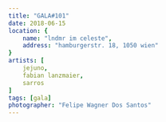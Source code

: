 ```yaml
---
title: "GALA#101"
date: 2018-06-15
location: {
    name: "lndmr im celeste",
    address: "hamburgerstr. 18, 1050 wien"
}
artists: [
    jejuno,
    fabian lanzmaier,
    sarros
]
tags: [gala]
photographer: "Felipe Wagner Dos Santos"
---
```

